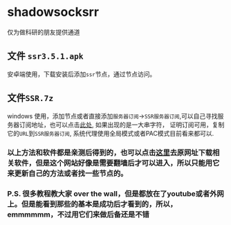 # shadowsocksrr
仅为做科研的朋友提供通道

## 文件 `ssr3.5.1.apk`
安卓端使用，下载安装后添加`ssr`节点，通过节点访问。

## 文件`SSR.7z`
windows 使用，添加节点或者直接添加`服务器订阅`->`SSR服务器订阅`,可以自己寻找服务器订阅地址，也可以点击[此处](https://raw.githubusercontent.com/AmazingDM/sub/master/ssrshare.com), 如果出现的是一大串字符， 证明订阅可用，复制它的`URL`到`SSR服务器订阅`, 系统代理使用全局模式或者PAC模式目前看来都可以. 

### 以上方法和软件都是亲测后得到的，也可以点击[这里](https://www.ssrtool.com/tool/free_ssr)去原网址下载相关软件，但是这个网站好像是需要翻墙后才可以进入，所以只能用它来更新自己的方法或者找一些节点的。

### P.S. 很多教程教大家 over the wall，但是都放在了youtube或者外网上。但是能看到那些的基本是成功后才看到的，所以，emmmmmm，不过用它们来做后备还是不错
